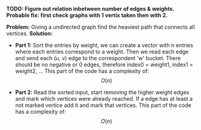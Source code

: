 **TODO: Figure out relation inbetween number of edges & weights.**
**Probable fix: first check graphs with 1 vertix taken then with 2.**

**Problem:** Giving a undirected graph find the heaviest path that connects all vertices.
**Solution:**
- **Part 1:** Sort the entries by weight, we can create a vector with n entries where each entries correspond to a weight. Then we read each edge and send each (u, v) edge to the correspondent 'w' bucket. There should be no negative or 0 edges, therefore index0 = weight1, index1 = weight2, ...
This part of the code has a complexity of:
$$O(n)$$

- **Part 2:** Read the sorted input, start removing the higher weight edges and mark which vertices were already reached. If a edge has at least a not marked vertice add it and mark that vertices.
This part of the code has a complexity of:
$$O(n)$$
